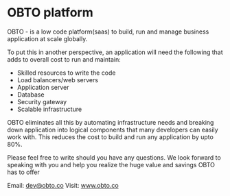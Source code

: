 # OBTO platform

OBTO - is a low code platform(saas) to build, run and manage business application at scale globally.

To put this in another perspective, an application will need the following that adds to overall cost to run and maintain:

* Skilled resources to write the code
* Load balancers/web servers
* Application server
* Database
* Security gateway
* Scalable infrastructure

OBTO eliminates all this by automating infrastructure needs and breaking down application into logical components that many developers can easily work with. This reduces the cost to build and run any application by upto 80%.



Please feel free to write should you have any questions. We look forward to speaking with you and help you realize the huge value and savings OBTO has to offer

Email: dev@obto.co
Visit: www.obto.co
